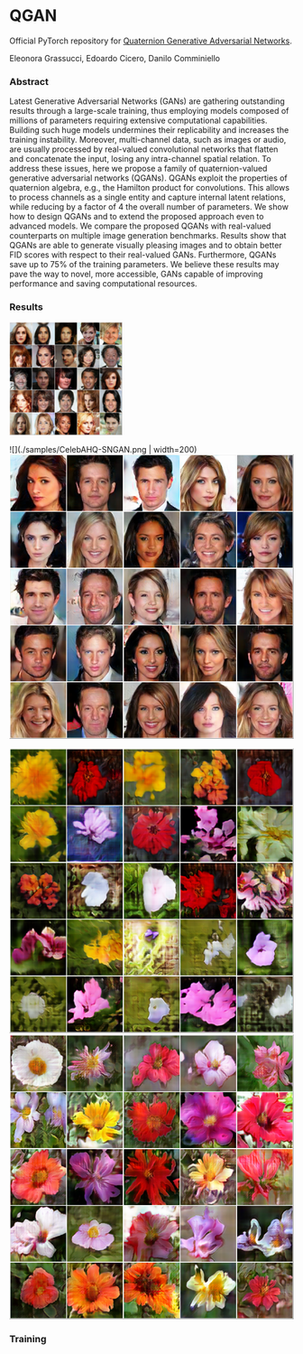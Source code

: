 # QGAN
Official PyTorch repository for [Quaternion Generative Adversarial Networks](https://arxiv.org/pdf/2104.09630.pdf).

Eleonora Grassucci, Edoardo Cicero, Danilo Comminiello

### Abstract

Latest Generative Adversarial Networks (GANs) are gathering outstanding results through a large-scale training, thus employing models composed of millions of parameters requiring extensive computational capabilities. Building such huge models undermines their replicability and increases the training instability. Moreover, multi-channel data, such as images or audio, are usually processed by real-valued convolutional networks that flatten and concatenate the input, losing any intra-channel spatial relation. To address these issues, here we propose a family of quaternion-valued generative adversarial networks (QGANs). QGANs exploit the properties of quaternion algebra, e.g., the Hamilton product for convolutions. This allows to process channels as a single entity and capture internal latent relations, while reducing by a factor of 4 the overall number of parameters. We show how to design QGANs and to extend the proposed approach even to advanced models. We compare the proposed QGANs with real-valued counterparts on multiple image generation benchmarks. Results show that QGANs are able to generate visually pleasing images and to obtain better FID scores with respect to their real-valued GANs. Furthermore, QGANs save up to 75% of the training parameters. We believe these results may pave the way to novel, more accessible, GANs capable of improving performance and saving computational resources.

### Results

<img src="./samples/CelebAHQ-SNGAN.png" width="200" height="200"/>

![](./samples/CelebAHQ-SNGAN.png  | width=200)
![](./samples/CelebAHQ-QSNGAN_QSN.png "Proposed QSNGAN generated samples from the CelebA-HQ dataset.")

![](./samples/flowers-SNGAN.png "SNGAN generated samples from the 102 Oxford Flowers dataset.")
![](./samples/flowers-QSNGAN_QSN.png "Proposed QSNGAN generated samples from the 102 Oxford Flowers dataset.")
### Training

